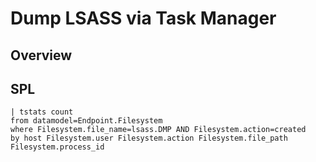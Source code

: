 # Dump LSASS via Task Manager

## Overview

## SPL
```spl
| tstats count
from datamodel=Endpoint.Filesystem 
where Filesystem.file_name=lsass.DMP AND Filesystem.action=created
by host Filesystem.user Filesystem.action Filesystem.file_path Filesystem.process_id
```